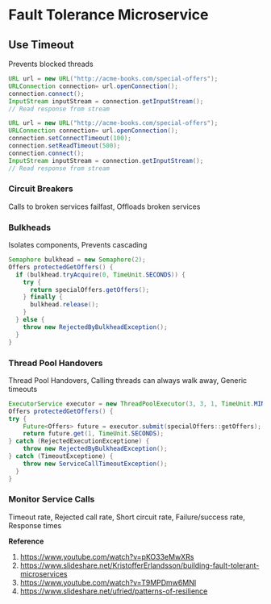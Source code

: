 # Fault Tolerance Microservice

## Use Timeout
Prevents blocked threads

```java
URL url = new URL("http://acme-books.com/special-offers");
URLConnection connection= url.openConnection();
connection.connect();
InputStream inputStream = connection.getInputStream();
// Read response from stream
```

```java
URL url = new URL("http://acme-books.com/special-offers");
URLConnection connection= url.openConnection();
connection.setConnectTimeout(100);
connection.setReadTimeout(500);
connection.connect();
InputStream inputStream = connection.getInputStream();
// Read response from stream
```

### Circuit Breakers
Calls to broken services failfast, Offloads broken services

### Bulkheads
Isolates components, Prevents cascading

```java
Semaphore bulkhead = new Semaphore(2);
Offers protectedGetOffers() {
  if (bulkhead.tryAcquire(0, TimeUnit.SECONDS)) {
    try {
      return specialOffers.getOffers();
    } finally {
      bulkhead.release();
    }
  } else {
    throw new RejectedByBulkheadException();
  }
}
```

### Thread Pool Handovers
Thread Pool Handovers, Calling threads can always walk away, Generic timeouts

```java
ExecutorService executor = new ThreadPoolExecutor(3, 3, 1, TimeUnit.MINUTES, new SynchronousQueue<>());
Offers protectedGetOffers() {
try {
    Future<Offers> future = executor.submit(specialOffers::getOffers);
    return future.get(1, TimeUnit.SECONDS);
} catch (RejectedExecutionExceptione) {
    throw new RejectedByBulkheadException();
} catch (TimeoutExceptione) {
    throw new ServiceCallTimeoutException();
  }
}
```

### Monitor Service Calls
Timeout rate, Rejected call rate, Short circuit rate, Failure/success rate, Response times

**Reference**

1. https://www.youtube.com/watch?v=pKO33eMwXRs
2. https://www.slideshare.net/KristofferErlandsson/building-fault-tolerant-microservices
3. https://www.youtube.com/watch?v=T9MPDmw6MNI
4. https://www.slideshare.net/ufried/patterns-of-resilience
